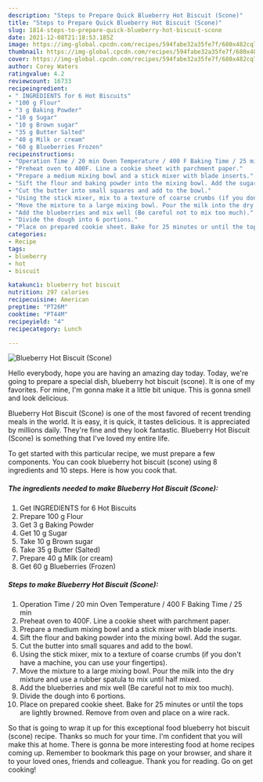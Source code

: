 ```yaml
---
description: "Steps to Prepare Quick Blueberry Hot Biscuit (Scone)"
title: "Steps to Prepare Quick Blueberry Hot Biscuit (Scone)"
slug: 1814-steps-to-prepare-quick-blueberry-hot-biscuit-scone
date: 2021-12-08T21:18:53.185Z
image: https://img-global.cpcdn.com/recipes/594fabe32a35fe7f/680x482cq70/blueberry-hot-biscuit-scone-recipe-main-photo.jpg
thumbnail: https://img-global.cpcdn.com/recipes/594fabe32a35fe7f/680x482cq70/blueberry-hot-biscuit-scone-recipe-main-photo.jpg
cover: https://img-global.cpcdn.com/recipes/594fabe32a35fe7f/680x482cq70/blueberry-hot-biscuit-scone-recipe-main-photo.jpg
author: Corey Waters
ratingvalue: 4.2
reviewcount: 16733
recipeingredient:
- " INGREDIENTS for 6 Hot Biscuits"
- "100 g Flour"
- "3 g Baking Powder"
- "10 g Sugar"
- "10 g Brown sugar"
- "35 g Butter Salted"
- "40 g Milk or cream"
- "60 g Blueberries Frozen"
recipeinstructions:
- "Operation Time / 20 min Oven Temperature / 400 F Baking Time / 25 min"
- "Preheat oven to 400F. Line a cookie sheet with parchment paper."
- "Prepare a medium mixing bowl and a stick mixer with blade inserts."
- "Sift the flour and baking powder into the mixing bowl. Add the sugar."
- "Cut the butter into small squares and add to the bowl."
- "Using the stick mixer, mix to a texture of coarse crumbs (if you don't have a machine, you can use your fingertips)."
- "Move the mixture to a large mixing bowl. Pour the milk into the dry mixture and use a rubber spatula to mix until half mixed."
- "Add the blueberries and mix well (Be careful not to mix too much)."
- "Divide the dough into 6 portions."
- "Place on prepared cookie sheet. Bake for 25 minutes or until the tops are lightly browned. Remove from oven and place on a wire rack."
categories:
- Recipe
tags:
- blueberry
- hot
- biscuit

katakunci: blueberry hot biscuit 
nutrition: 297 calories
recipecuisine: American
preptime: "PT26M"
cooktime: "PT44M"
recipeyield: "4"
recipecategory: Lunch

---
```



![Blueberry Hot Biscuit (Scone)](https://img-global.cpcdn.com/recipes/594fabe32a35fe7f/680x482cq70/blueberry-hot-biscuit-scone-recipe-main-photo.jpg)

Hello everybody, hope you are having an amazing day today. Today, we're going to prepare a special dish, blueberry hot biscuit (scone). It is one of my favorites. For mine, I'm gonna make it a little bit unique. This is gonna smell and look delicious.



Blueberry Hot Biscuit (Scone) is one of the most favored of recent trending meals in the world. It is easy, it is quick, it tastes delicious. It is appreciated by millions daily. They're fine and they look fantastic. Blueberry Hot Biscuit (Scone) is something that I've loved my entire life.


To get started with this particular recipe, we must prepare a few components. You can cook blueberry hot biscuit (scone) using 8 ingredients and 10 steps. Here is how you cook that.

<!--inarticleads1-->

##### The ingredients needed to make Blueberry Hot Biscuit (Scone):

1. Get  INGREDIENTS for 6 Hot Biscuits
1. Prepare 100 g Flour
1. Get 3 g Baking Powder
1. Get 10 g Sugar
1. Take 10 g Brown sugar
1. Take 35 g Butter (Salted)
1. Prepare 40 g Milk (or cream)
1. Get 60 g Blueberries (Frozen)




<!--inarticleads2-->

##### Steps to make Blueberry Hot Biscuit (Scone):

1. Operation Time / 20 min Oven Temperature / 400 F Baking Time / 25 min
1. Preheat oven to 400F. Line a cookie sheet with parchment paper.
1. Prepare a medium mixing bowl and a stick mixer with blade inserts.
1. Sift the flour and baking powder into the mixing bowl. Add the sugar.
1. Cut the butter into small squares and add to the bowl.
1. Using the stick mixer, mix to a texture of coarse crumbs (if you don't have a machine, you can use your fingertips).
1. Move the mixture to a large mixing bowl. Pour the milk into the dry mixture and use a rubber spatula to mix until half mixed.
1. Add the blueberries and mix well (Be careful not to mix too much).
1. Divide the dough into 6 portions.
1. Place on prepared cookie sheet. Bake for 25 minutes or until the tops are lightly browned. Remove from oven and place on a wire rack.




So that is going to wrap it up for this exceptional food blueberry hot biscuit (scone) recipe. Thanks so much for your time. I'm confident that you will make this at home. There is gonna be more interesting food at home recipes coming up. Remember to bookmark this page on your browser, and share it to your loved ones, friends and colleague. Thank you for reading. Go on get cooking!
